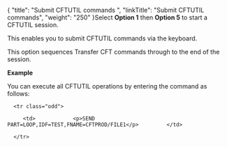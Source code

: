 {
    "title": "Submit CFTUTIL commands ",
    "linkTitle": "Submit CFTUTIL commands",
    "weight": "250"
}Select **Option 1** then **Option 5** to start a CFTUTIL session.

This enables you to submit CFTUTIL commands via the keyboard.

This option sequences Transfer CFT commands through to the end of the session.

**Example**

You can execute all CFTUTIL operations by entering the command as follows:

<table data-cellspacing="0">
   <tbody>
      <tr class="odd">
         <td>            <p>SEND PART=LOOP,IDF=TEST,FNAME=CFTPROD/FILE1</p>         </td>
      </tr>
   </tbody>
</table>
